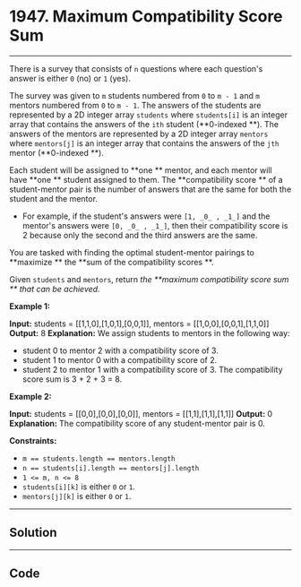 # 1947. Maximum Compatibility Score Sum

---

There is a survey that consists of `n` questions where each question's answer is either `0` (no) or `1` (yes).

The survey was given to `m` students numbered from `0` to `m - 1` and `m` mentors numbered from `0` to `m - 1`. The answers of the students are represented by a 2D integer array `students` where `students[i]` is an integer array that contains the answers of the `ith` student (**0-indexed **). The answers of the mentors are represented by a 2D integer array `mentors` where `mentors[j]` is an integer array that contains the answers of the `jth` mentor (**0-indexed **).

Each student will be assigned to **one ** mentor, and each mentor will have **one ** student assigned to them. The **compatibility score ** of a student-mentor pair is the number of answers that are the same for both the student and the mentor.

  * For example, if the student's answers were `[1, _0_ , _1_]` and the mentor's answers were `[0, _0_ , _1_]`, then their compatibility score is 2 because only the second and the third answers are the same.



You are tasked with finding the optimal student-mentor pairings to **maximize ** the **sum of the compatibility scores **.

Given `students` and `mentors`, return _the **maximum compatibility score sum ** that can be achieved._

 

**Example 1:**


**Input:** students = [[1,1,0],[1,0,1],[0,0,1]], mentors = [[1,0,0],[0,0,1],[1,1,0]]
**Output:** 8
**Explanation:**  We assign students to mentors in the following way:
- student 0 to mentor 2 with a compatibility score of 3.
- student 1 to mentor 0 with a compatibility score of 2.
- student 2 to mentor 1 with a compatibility score of 3.
The compatibility score sum is 3 + 2 + 3 = 8.


**Example 2:**


**Input:** students = [[0,0],[0,0],[0,0]], mentors = [[1,1],[1,1],[1,1]]
**Output:** 0
**Explanation:** The compatibility score of any student-mentor pair is 0.


 

**Constraints:**

  * `m == students.length == mentors.length`
  * `n == students[i].length == mentors[j].length`
  * `1 <= m, n <= 8`
  * `students[i][k]` is either `0` or `1`.
  * `mentors[j][k]` is either `0` or `1`.

---

## Solution



---

## Code
```python


```